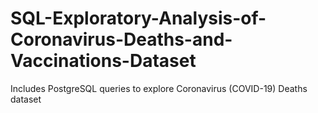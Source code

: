 # SQL-Exploratory-Analysis-of-Coronavirus-Deaths-and-Vaccinations-Dataset
Includes PostgreSQL queries to explore Coronavirus (COVID-19) Deaths dataset
